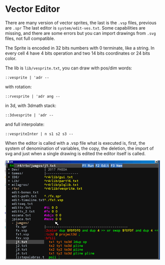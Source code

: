 # Vector Editor

There are many version of vector sprites, the last is the `.vsp` files, previous are `.spr`
The last editor is `system/edit-ves.txt`. Some capabilities are missing, and there are some errors but you can import drawings from `.svg` files, not full compatible.

The Sprite is encoded in 32 bits numbers with 0 terminate, like a string. In every cell 4 have 4 bits operation and two 14 bits coordinates or 24 bits color.

The lib is `lib/vesprite.txt`, you can draw with pos/dim words:

```
::vesprite | 'adr --
```

with rotation:

```
::rvesprite | 'adr ang --
```

in 3d, with 3dmath stack:

```
::3dvesprite | 'adr --
```

and full interpolate:

```
::vespriteInter | n s1 s2 s3 --
```

When the editor is called with a .vsp file what is executed is, first, the system of denomination of variables, the copy, the deletion, the import of svg and just when a single drawing is edited the editor itself is called.

<img src="../gif/vesedit.gif">